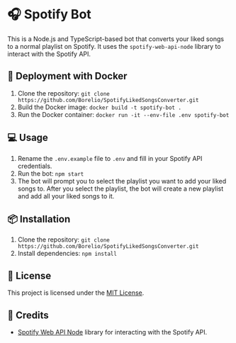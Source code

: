 # 🎧 Spotify Bot

This is a Node.js and TypeScript-based bot that converts your liked songs to a normal playlist on Spotify. It uses the `spotify-web-api-node` library to interact with the Spotify API.

## 🚀 Deployment with Docker

1. Clone the repository: `git clone https://github.com/Borelio/SpotifyLikedSongsConverter.git`
2. Build the Docker image: `docker build -t spotify-bot .`
3. Run the Docker container: `docker run -it --env-file .env spotify-bot`

## 💻 Usage

1. Rename the `.env.example` file to `.env` and fill in your Spotify API credentials.
2. Run the bot: `npm start`
3. The bot will prompt you to select the playlist you want to add your liked songs to. After you select the playlist, the bot will create a new playlist and add all your liked songs to it.

## 📦 Installation

1. Clone the repository: `git clone https://github.com/Borelio/SpotifyLikedSongsConverter.git`
2. Install dependencies: `npm install`

## 📄 License

This project is licensed under the [MIT License](LICENSE).

## 🙏 Credits

- [Spotify Web API Node](https://github.com/thelinmichael/spotify-web-api-node) library for interacting with the Spotify API.
